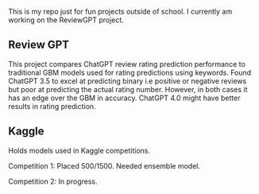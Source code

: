This is my repo just for fun projects outside of school. I currently am working on the ReviewGPT project.

## Review GPT
This project compares ChatGPT review rating prediction performance to traditional GBM models used for rating predictions using keywords. Found ChatGPT 3.5 to excel at predicting binary i.e positive or negative reviews but poor at predicting
the actual rating number. However, in both cases it has an edge over the GBM in accuracy. ChatGPT 4.0 might have better results in rating prediction.

## Kaggle
Holds models used in Kaggle competitions.

Competition 1: Placed 500/1500. Needed ensemble model.

Competition 2: In progress.
